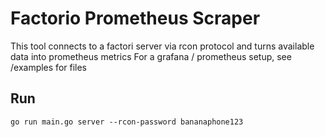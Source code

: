 # Factorio Prometheus Scraper

This tool connects to a factori server via rcon protocol and turns available data into prometheus metrics
For a grafana / prometheus setup, see /examples for files

## Run

```
go run main.go server --rcon-password bananaphone123
```